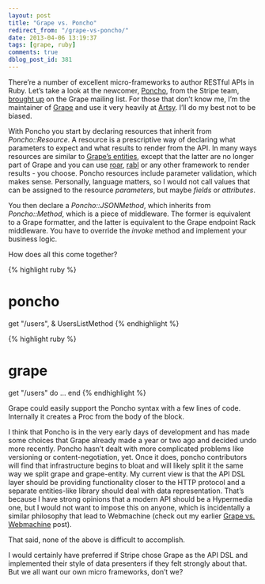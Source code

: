 ```yaml
---
layout: post
title: "Grape vs. Poncho"
redirect_from: "/grape-vs-poncho/"
date: 2013-04-06 13:19:37
tags: [grape, ruby]
comments: true
dblog_post_id: 381
---
```

There’re a number of excellent micro-frameworks to author RESTful APIs in Ruby. Let’s take a look at the newcomer, [Poncho](https://github.com/stripe/poncho), from the Stripe team, [brought up](https://groups.google.com/forum/?fromgroups=#!topic/ruby-grape/4oEnuDA9e-8) on the Grape mailing list. For those that don’t know me, I’m the maintainer of [Grape](https://github.com/intridea/grape) and use it very heavily at [Artsy](http://artsy.net/). I’ll do my best not to be biased.

With Poncho you start by declaring resources that inherit from _Poncho::Resource_. A resource is a prescriptive way of declaring what parameters to expect and what results to render from the API. In many ways resources are similar to [Grape’s entities](https://github.com/intridea/grape-entity), except that the latter are no longer part of Grape and you can use [roar](https://github.com/apotonick/roar), [rabl](https://github.com/nesquena/rabl) or any other framework to render results - you choose. Poncho resources include parameter validation, which makes sense. Personally, language matters, so I would not call values that can be assigned to the resource _parameters_, but maybe _fields_ or _attributes_.

You then declare a _Poncho::JSONMethod_, which inherits from _Poncho::Method_, which is a piece of middleware. The former is equivalent to a Grape formatter, and the latter is equivalent to the Grape endpoint Rack middleware. You have to override the _invoke_ method and implement your business logic.

How does all this come together?

{% highlight ruby %}
# poncho
get "/users", & UsersListMethod
{% endhighlight %}

{% highlight ruby %}
# grape
get "/users" do
   ...
end
{% endhighlight %}

Grape could easily support the Poncho syntax with a few lines of code. Internally it creates a Proc from the body of the block.

I think that Poncho is in the very early days of development and has made some choices that Grape already made a year or two ago and decided undo more recently. Poncho hasn’t dealt with more complicated problems like versioning or content-negotiation, yet. Once it does, poncho contributors will find that infrastructure begins to bloat and will likely split it the same way we split grape and grape-entity. My current view is that the API DSL layer should be providing functionality closer to the HTTP protocol and a separate entities-like library should deal with data representation. That’s because I have strong opinions that a modern API should be a Hypermedia one, but I would not want to impose this on anyone, which is incidentally a similar philosophy that lead to  Webmachine (check out my earlier [Grape vs. Webmachine](http://code.dblock.org/grape-vs-webmachine) post).

That said, none of the above is difficult to accomplish.

I would certainly have preferred if Stripe chose Grape as the API DSL and implemented their style of data presenters if they felt strongly about that. But we all want our own micro frameworks, don’t we?
